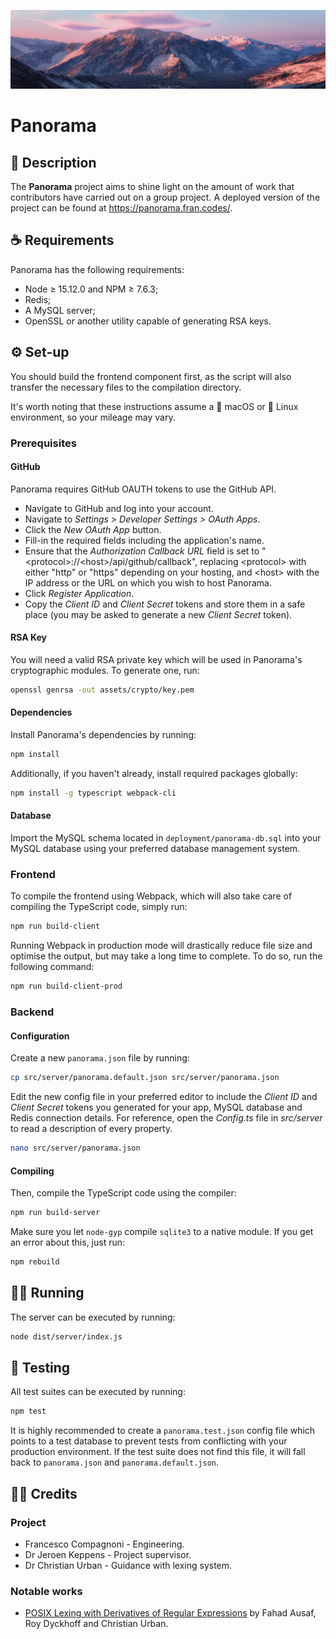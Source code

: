 ![Panorama header](docs/img/panorama.jpg)
# Panorama
## 📖 Description
The **Panorama** project aims to shine light on the amount of work that contributors have carried out on a group project. A deployed version of the project can be found at https://panorama.fran.codes/.

## ☕️ Requirements
Panorama has the following requirements:
- Node ≥ 15.12.0 and NPM ≥ 7.6.3;
- Redis;
- A MySQL server;
- OpenSSL or another utility capable of generating RSA keys.

## ⚙️ Set-up
You should build the frontend component first, as the script will also transfer the necessary files to the compilation directory.

It's worth noting that these instructions assume a  macOS or 🐧 Linux environment, so your mileage may vary.

### Prerequisites
#### GitHub
Panorama requires GitHub OAUTH tokens to use the GitHub API.
- Navigate to GitHub and log into your account.
- Navigate to *Settings > Developer Settings > OAuth Apps*.
- Click the *New OAuth App* button.
- Fill-in the required fields including the application's name.
- Ensure that the *Authorization Callback URL* field is set to "\<protocol\>://\<host\>/api/github/callback", replacing \<protocol\> with either "http" or "https" depending on your hosting, and \<host\> with the IP address or the URL on which you wish to host Panorama.
- Click *Register Application*.
- Copy the *Client ID* and *Client Secret* tokens and store them in a safe place (you may be asked to generate a new *Client Secret* token).

#### RSA Key
You will need a valid RSA private key which will be used in Panorama's cryptographic modules. To generate one, run:
```bash
openssl genrsa -out assets/crypto/key.pem
```
#### Dependencies
Install Panorama's dependencies by running:

```bash
npm install
```

Additionally, if you haven't already, install required packages globally:

```bash
npm install -g typescript webpack-cli
```

#### Database
Import the MySQL schema located in `deployment/panorama-db.sql` into your MySQL database using your preferred database management system.

### Frontend
To compile the frontend using Webpack, which will also take care of compiling the TypeScript code, simply run:

```bash
npm run build-client
```

Running Webpack in production mode will drastically reduce file size and optimise the output, but may take a long time to complete. To do so, run the following command:

```bash
npm run build-client-prod
```

### Backend
#### Configuration
Create a new `panorama.json` file by running:

```bash
cp src/server/panorama.default.json src/server/panorama.json
```

Edit the new config file in your preferred editor to include the *Client ID* and *Client Secret* tokens you generated for your app, MySQL database and Redis connection details. For reference, open the *Config.ts* file in *src/server* to read a description of every property.

```bash
nano src/server/panorama.json
```

#### Compiling
Then, compile the TypeScript code using the compiler:

```bash
npm run build-server
```

Make sure you let `node-gyp` compile `sqlite3` to a native module. If you get an error about this, just run:

```bash
npm rebuild
```

## 🏃‍♂️ Running
The server can be executed by running:

```bash
node dist/server/index.js
```

## 🧪 Testing
All test suites can be executed by running:

```bash
npm test
```

It is highly recommended to create a `panorama.test.json` config file which points to a test database to prevent tests from conflicting with your production environment. If the test suite does not find this file, it will fall back to `panorama.json` and `panorama.default.json`.

## 👨‍💻 Credits
### Project
- Francesco Compagnoni - Engineering.
- Dr Jeroen Keppens - Project supervisor.
- Dr Christian Urban - Guidance with lexing system.

### Notable works
- [POSIX Lexing with Derivatives of Regular Expressions](https://core.ac.uk/download/pdf/73346332.pdf) by Fahad Ausaf, Roy Dyckhoff and Christian Urban.